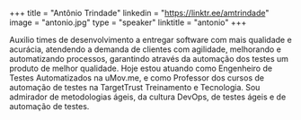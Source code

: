 +++ 
title = "Antônio Trindade" 
linkedin = "https://linktr.ee/amtrindade" 
image = "antonio.jpg" 
type = "speaker" 
linktitle = "antonio" 
+++ 

Auxilio times de desenvolvimento a entregar software com mais qualidade e acurácia, atendendo a demanda de clientes com agilidade, melhorando e automatizando processos, garantindo através da automação dos testes um produto de melhor qualidade. Hoje estou atuando como Engenheiro de Testes Automatizados na uMov.me, e como Professor dos cursos de automação de testes na TargetTrust Treinamento e Tecnologia. Sou admirador de metodologias ágeis, da cultura DevOps, de testes ágeis e de automação de testes.
